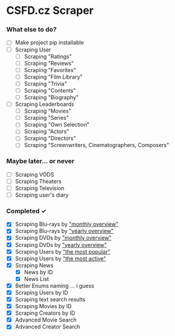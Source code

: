 # CSFD.cz Scraper

### What else to do?
- [ ] Make project pip installable
- [ ] Scraping User
  - [ ] Scraping "Ratings"
  - [ ] Scraping "Reviews"
  - [ ] Scraping "Favorites"
  - [ ] Scraping "Film Library"
  - [ ] Scraping "Trivia"
  - [ ] Scraping "Contents"
  - [ ] Scraping "Biography"
- [ ] Scraping Leaderboards
  - [ ] Scraping "Movies"
  - [ ] Scraping "Series"
  - [ ] Scraping "Own Selection"
  - [ ] Scraping "Actors"
  - [ ] Scraping "Directors"
  - [ ] Scraping "Screenwriters, Cinematographers, Composers"

### Maybe later... or never
- [ ] Scraping VODS
- [ ] Scraping Theaters
- [ ] Scraping Television
- [ ] Scraping user's diary

### Completed ✓
- [x] Scraping Blu-rays by ["monthly overview"](https://www.csfd.cz/bluray/)
- [x] Scraping Blu-rays by ["yearly overview"](https://www.csfd.cz/bluray/rocne/)
- [x] Scraping DVDs by ["monthly overview"](https://www.csfd.cz/dvd/)
- [x] Scraping DVDs by ["yearly overview"](https://www.csfd.cz/dvd/rocne/)
- [x] Scraping Users by ["the most popular"](https://www.csfd.cz/uzivatele/)
- [x] Scraping Users by ["the most active"](https://www.csfd.cz/uzivatele/nejaktivnejsi/)
- [x] Scraping News
  - [x] News by ID
  - [x] News List
- [x] Better Enums naming ... i guess
- [x] Scraping Users by ID
- [x] Scraping text search results
- [x] Scraping Movies by ID
- [x] Scraping Creators by ID
- [x] Advanced Movie Search
- [x] Advanced Creator Search